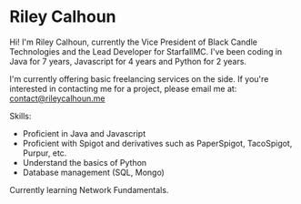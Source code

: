 # Riley Calhoun
Hi! I'm Riley Calhoun, currently the Vice President of Black Candle Technologies and the Lead Developer for StarfallMC.
I've been coding in Java for 7 years, Javascript for 4 years and Python for 2 years.

I'm currently offering basic freelancing services on the side. If you're interested in contacting me for a project,
please email me at: contact@rileycalhoun.me

Skills:
* Proficient in Java and Javascript
* Proficient with Spigot and derivatives such as PaperSpigot, TacoSpigot, Purpur, etc.
* Understand the basics of Python
* Database management (SQL, Mongo)

Currently learning Network Fundamentals.
